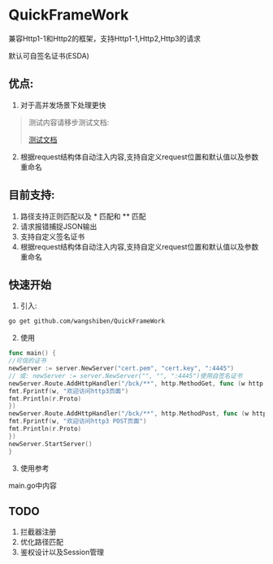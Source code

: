 # QuickFrameWork

兼容Http1-1和Http2的框架，支持Http1-1,Http2,Http3的请求

默认可自签名证书(ESDA)

## 优点:
1. 对于高并发场景下处理更快
> 测试内容请移步测试文档:
> 
> [测试文档](test.md)

2. 根据request结构体自动注入内容,支持自定义request位置和默认值以及参数重命名

## 目前支持:

1. 路径支持正则匹配以及 * 匹配和 ** 匹配
2. 请求报错捕捉JSON输出
3. 支持自定义签名证书
4. 根据request结构体自动注入内容,支持自定义request位置和默认值以及参数重命名
## 快速开始

1. 引入:

```bash
go get github.com/wangshiben/QuickFrameWork
```

2. 使用

```go
func main() {
//可信的证书      
newServer := server.NewServer("cert.pem", "cert.key", ":4445")
// 或: newServer := server.NewServer("", "", ":4445")使用自签名证书
newServer.Route.AddHttpHandler("/bck/**", http.MethodGet, func (w http.ResponseWriter, r *http.Request) {
fmt.Fprintf(w, "欢迎访问http3页面")
fmt.Println(r.Proto)
})
newServer.Route.AddHttpHandler("/bck/**", http.MethodPost, func (w http.ResponseWriter, r *http.Request) {
fmt.Fprintf(w, "欢迎访问http3 POST页面")
fmt.Println(r.Proto)
})
newServer.StartServer()
}
```

3. 使用参考

main.go中内容

## TODO

1. 拦截器注册
2. 优化路径匹配
3. 鉴权设计以及Session管理
